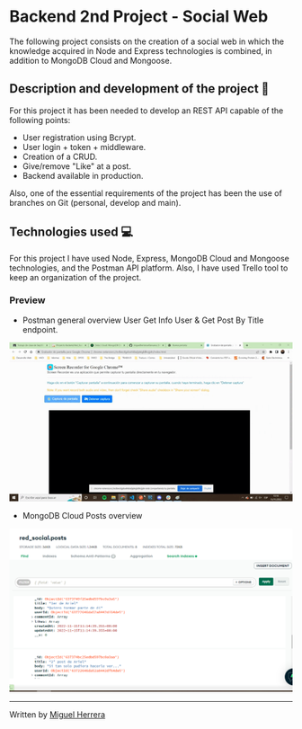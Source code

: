 # Backend 2nd Project - Social Web 

The following project consists on the creation of a social web in which the knowledge acquired in Node and Express technologies is combined, in addition to MongoDB Cloud and Mongoose.

## Description and development of the project 🔧

For this project it has been needed to develop an REST API capable of the following points:

- User registration using Bcrypt.
- User login + token + middleware.
- Creation of a CRUD.
- Give/remove "Like" at a post.
- Backend available in production.

Also, one of the essential requirements of the project has been the use of branches on Git (personal, develop and main).


## Technologies used 💻

For this project I have used Node, Express, MongoDB Cloud and Mongoose technologies, and the Postman API platform.
Also, I have used Trello tool to keep an organization of the project.


### Preview 

- Postman general overview
    User Get Info User & Get Post By Title endpoint.

![foto](assets/screen-recording.gif)


- MongoDB Cloud Posts overview

![foto](assets/mongoDBPost.png)


----

Written by [Miguel Herrera](https://github.com/miguelherreravillanueva)
